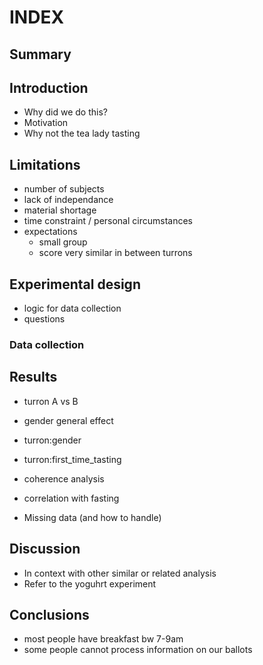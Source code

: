 # INDEX

## Summary
## Introduction

* Why did we do this?
* Motivation
* Why not the tea lady tasting

## Limitations

* number of subjects
* lack of independance
* material shortage
* time constraint / personal circumstances
* expectations
    * small group
    * score very similar in between turrons

## Experimental design

* logic for data collection
* questions

###  Data collection


## Results

* turron A vs B
* gender general effect
* turron:gender
* turron:first_time_tasting
* coherence analysis
* correlation with fasting

* Missing data (and how to handle)

## Discussion

* In context with other similar or related analysis
* Refer to the yoguhrt experiment

## Conclusions

* most people have breakfast bw 7-9am
* some people cannot process information on our ballots


